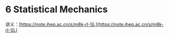 # 6 Statistical Mechanics

讲义：[https://note.ihep.ac.cn/s/m8k-rI-SL](https://note.ihep.ac.cn/s/m8k-rI-SL)









